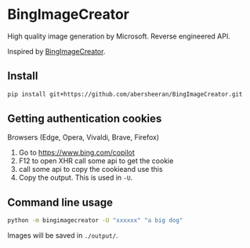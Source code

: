 # BingImageCreator

High quality image generation by Microsoft. Reverse engineered API.

Inspired by [BingImageCreator](https://github.com/yihong0618/BingImageCreator).

## Install

```bash
pip install git+https://github.com/abersheeran/BingImageCreator.git
```

## Getting authentication cookies

Browsers (Edge, Opera, Vivaldi, Brave, Firefox)

1. Go to https://www.bing.com/copilot
2. F12 to open XHR call some api to get the cookie
3. call some api to copy the cookieand use this
4. Copy the output. This is used in `-U`.

## Command line usage

```bash
python -m bingimagecreator -U "xxxxxx" "a big dog"
```

Images will be saved in `./output/`.
